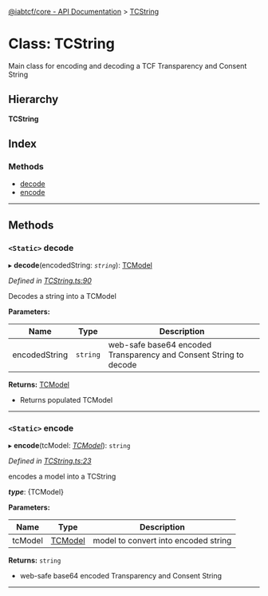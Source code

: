 [@iabtcf/core - API Documentation](../README.md) > [TCString](../classes/tcstring.md)

# Class: TCString

Main class for encoding and decoding a TCF Transparency and Consent String

## Hierarchy

**TCString**

## Index

### Methods

* [decode](tcstring.md#decode)
* [encode](tcstring.md#encode)

---

## Methods

<a id="decode"></a>

### `<Static>` decode

▸ **decode**(encodedString: *`string`*): [TCModel](tcmodel.md)

*Defined in [TCString.ts:90](https://github.com/chrispaterson/iabtcf-es/blob/9e4a93b/modules/core/src/TCString.ts#L90)*

Decodes a string into a TCModel

**Parameters:**

| Name | Type | Description |
| ------ | ------ | ------ |
| encodedString | `string` |  web-safe base64 encoded Transparency and Consent String to decode |

**Returns:** [TCModel](tcmodel.md)
*   Returns populated TCModel

___
<a id="encode"></a>

### `<Static>` encode

▸ **encode**(tcModel: *[TCModel](tcmodel.md)*): `string`

*Defined in [TCString.ts:23](https://github.com/chrispaterson/iabtcf-es/blob/9e4a93b/modules/core/src/TCString.ts#L23)*

encodes a model into a TCString

*__type__*: {TCModel}

**Parameters:**

| Name | Type | Description |
| ------ | ------ | ------ |
| tcModel | [TCModel](tcmodel.md) |  model to convert into encoded string |

**Returns:** `string`
*   web-safe base64 encoded Transparency and Consent String

___

